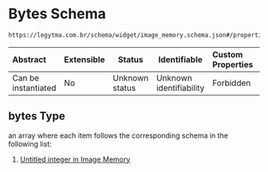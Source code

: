 # Bytes Schema

```txt
https://legytma.com.br/schema/widget/image_memory.schema.json#/properties/bytes
```




| Abstract            | Extensible | Status         | Identifiable            | Custom Properties | Additional Properties | Access Restrictions | Defined In                                                                                     |
| :------------------ | ---------- | -------------- | ----------------------- | :---------------- | --------------------- | ------------------- | ---------------------------------------------------------------------------------------------- |
| Can be instantiated | No         | Unknown status | Unknown identifiability | Forbidden         | Allowed               | none                | [image_memory.schema.json\*](../schema/widget/image_memory.schema.json "open original schema") |

## bytes Type

an array where each item follows the corresponding schema in the following list:

1.  [Untitled integer in Image Memory](image_memory-properties-bytes-items-0.md "check type definition")
